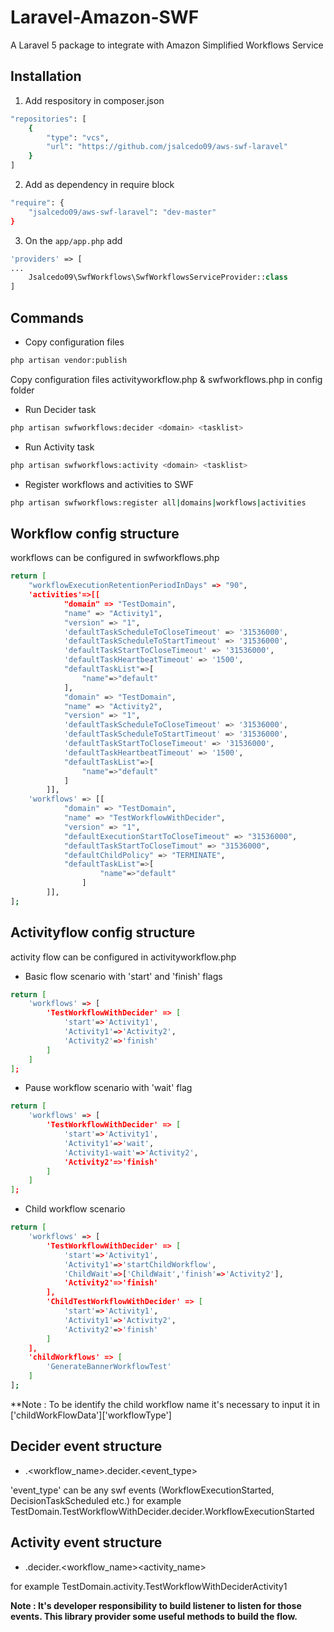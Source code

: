 # Laravel-Amazon-SWF
A Laravel 5 package to integrate with Amazon Simplified Workflows Service

## Installation
1. Add respository in composer.json
```sh
"repositories": [
    {
        "type": "vcs",
        "url": "https://github.com/jsalcedo09/aws-swf-laravel"
    }
]
```

2. Add as dependency in require block
```sh
"require": {
    "jsalcedo09/aws-swf-laravel": "dev-master"
}
```

3. On the  `app/app.php` add

```php
'providers' => [
...
    Jsalcedo09\SwfWorkflows\SwfWorkflowsServiceProvider::class
]
```

## Commands

- Copy configuration files
```sh
php artisan vendor:publish
```

Copy configuration files activityworkflow.php & swfworkflows.php in config folder

- Run Decider task
```sh
php artisan swfworkflows:decider <domain> <tasklist>
```

- Run Activity task
```sh
php artisan swfworkflows:activity <domain> <tasklist>
```

- Register workflows and activities to SWF
```sh
php artisan swfworkflows:register all|domains|workflows|activities
```

## Workflow config structure
workflows can be configured in swfworkflows.php

```sh
return [
    "workflowExecutionRetentionPeriodInDays" => "90",
    'activities'=>[[
            "domain" => "TestDomain",
            "name" => "Activity1",
            "version" => "1",
            'defaultTaskScheduleToCloseTimeout' => '31536000',
            'defaultTaskScheduleToStartTimeout' => '31536000',
            'defaultTaskStartToCloseTimeout' => '31536000',
            'defaultTaskHeartbeatTimeout' => '1500',
            "defaultTaskList"=>[
                "name"=>"default"
            ],
            "domain" => "TestDomain",
            "name" => "Activity2",
            "version" => "1",
            'defaultTaskScheduleToCloseTimeout' => '31536000',
            'defaultTaskScheduleToStartTimeout' => '31536000',
            'defaultTaskStartToCloseTimeout' => '31536000',
            'defaultTaskHeartbeatTimeout' => '1500',
            "defaultTaskList"=>[
                "name"=>"default"
            ]
        ]],
    'workflows' => [[
            "domain" => "TestDomain",
            "name" => "TestWorkflowWithDecider",
            "version" => "1",
            "defaultExecutionStartToCloseTimeout" => "31536000",
            "defaultTaskStartToCloseTimout" => "31536000",
            "defaultChildPolicy" => "TERMINATE",
            "defaultTaskList"=>[
                    "name"=>"default"
                ]
        ]],
];
```

## Activityflow config structure

activity flow can be configured in activityworkflow.php

- Basic flow scenario with 'start' and 'finish' flags
```sh
return [
    'workflows' => [
        'TestWorkflowWithDecider' => [
            'start'=>'Activity1',
            'Activity1'=>'Activity2',
            'Activity2'=>'finish'
        ]
    ]
];
```

- Pause workflow scenario with 'wait' flag
```sh
return [
    'workflows' => [
        'TestWorkflowWithDecider' => [
            'start'=>'Activity1',
            'Activity1'=>'wait',
            'Activity1-wait'=>'Activity2',
            'Activity2'=>'finish'
        ]
    ]
];
```

- Child workflow scenario
```sh
return [
    'workflows' => [
        'TestWorkflowWithDecider' => [
            'start'=>'Activity1',
            'Activity1'=>'startChildWorkflow',
            'ChildWait'=>['ChildWait','finish'=>'Activity2'],
            'Activity2'=>'finish'
        ],
        'ChildTestWorkflowWithDecider' => [
            'start'=>'Activity1',
            'Activity1'=>'Activity2',
            'Activity2'=>'finish'
        ]
    ],
    'childWorkflows' => [
        'GenerateBannerWorkflowTest'
    ]
];
```

**Note : To be identify the child workflow name it's necessary to input it in ['childWorkFlowData']['workflowType']

## Decider event structure

- <domain>.<workflow_name>.decider.<event_type>

'event_type' can be any swf events (WorkflowExecutionStarted, DecisionTaskScheduled etc.)
for example TestDomain.TestWorkflowWithDecider.decider.WorkflowExecutionStarted

## Activity event structure
- <domain>.decider.<workflow_name><activity_name>

for example TestDomain.activity.TestWorkflowWithDeciderActivity1

**Note : It's developer responsibility to build listener to listen for those events. This library provider some useful methods to build the flow.**

